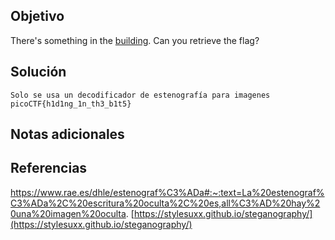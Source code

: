 ## Objetivo
There's something in the [building](https://jupiter.challenges.picoctf.org/static/011955b303f293d60c8116e6a4c5c84f/buildings.png). Can you retrieve the flag?
## Solución
```
Solo se usa un decodificador de estenografía para imagenes
picoCTF{h1d1ng_1n_th3_b1t5}
```
## Notas adicionales
## Referencias 
https://www.rae.es/dhle/estenograf%C3%ADa#:~:text=La%20estenograf%C3%ADa%2C%20escritura%20oculta%2C%20es,all%C3%AD%20hay%20una%20imagen%20oculta.
[https://stylesuxx.github.io/steganography/](https://stylesuxx.github.io/steganography/)